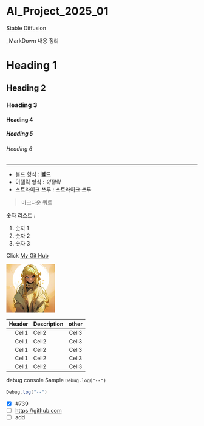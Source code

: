 # AI_Project_2025_01
Stable Diffusion

_MarkDown 내용 정리

<!-- Heading -->
# Heading 1
## Heading 2
### Heading 3
#### Heading 4
##### Heading 5
###### Heading 6

<!--Line -->

---

<!-- Text attributes -->

+ 볼드 형식 : **볼드**
+ 이탤릭 형식 : *이탤릭*
+ 스트라이크 쓰루 : ~~스트라이크 쓰루~~

<!-- Quote -->
> 마크다운 쿼트

<!-- Numbered List -->
숫자 리스트 : 
1. 숫자 1
2. 숫자 2
3. 숫자 3

<!-- Link -->
Click [My Git Hub](https://github.com/jintg0821)

<!-- Image -->
![image](https://github.com/shingugitvr000/AI_project/blob/main/ControlNet/Pixel.png?raw=true)

<!-- Table -->

|Header|Description|other|
|--:|:--|:--:|
|Cell1|Cell2|Cell3|
|Cell1|Cell2|Cell3|
|Cell1|Cell2|Cell3|
|Cell1|Cell2|Cell3|
|Cell1|Cell2|Cell3|

<!-- Code -->

debug console Sample `Debug.log("--")`

```C#
Debug.log("--")
```

<!-- TodoList -->
- [x] #739
- [ ] https://github.com
- [ ] add